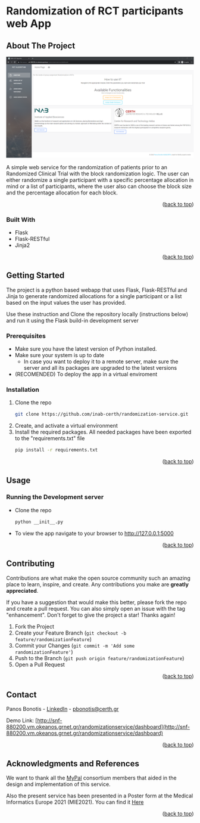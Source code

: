 <a name="readme-top"></a>

<!-- ABOUT THE PROJECT -->
# Randomization of RCT participants web App
## About The Project

[![Product Name Screen Shot][product-screenshot]](http://snf-880200.vm.okeanos.grnet.gr/randomizationservice/dashboard)

A simple web service for the randomization of patients prior to an Randomized Clinical Trial with the block randomization logic. The user can either randomize a single participant with a specific percentage allocation in mind or a list of participants, where the user also can choose the block size and the percentage allocation for each block.


<p align="right">(<a href="#readme-top">back to top</a>)</p>

### Built With

* Flask
* Flask-RESTful
* Jinja2

<p align="right">(<a href="#readme-top">back to top</a>)</p>


<!-- GETTING STARTED -->
## Getting Started

The project is a python based webapp that uses Flask, Flask-RESTful and Jinja to generate randomized allocations for a single participant or a list based on the input values the user has provided. 

Use these instruction and Clone the repository locally (instructions below) and run it using the Flask build-in development server

### Prerequisites

* Make sure you have the latest version of Python installed.
* Make sure your system is up to date
  * In case you want to deploy it to a remote server, make sure the server and all its packages are upgraded to the latest versions
* (RECOMENDED) To deploy the app in a virtual enviroment 

### Installation

1. Clone the repo
   ```sh
   git clone https://github.com/inab-certh/randomization-service.git
   ```
2. Create, and activate a virtual environment
3. Install the required packages. All needed packages have been exported to the "requirements.txt" file
   ```sh
   pip install -r requirements.txt
   ```


<p align="right">(<a href="#readme-top">back to top</a>)</p>

<!-- USAGE EXAMPLES -->
## Usage

### Running the Development server

* Clone the repo
   ```sh
   python __init__.py
   ```
* To view the app navigate to your browser to http://127.0.0.1:5000

<p align="right">(<a href="#readme-top">back to top</a>)</p>

<!-- CONTRIBUTING -->
## Contributing

Contributions are what make the open source community such an amazing place to learn, inspire, and create. Any contributions you make are **greatly appreciated**.

If you have a suggestion that would make this better, please fork the repo and create a pull request. You can also simply open an issue with the tag "enhancement".
Don't forget to give the project a star! Thanks again!

1. Fork the Project
2. Create your Feature Branch (`git checkout -b feature/randomizationFeature`)
3. Commit your Changes (`git commit -m 'Add some randomizationFeature'`)
4. Push to the Branch (`git push origin feature/randomizationFeature`)
5. Open a Pull Request

<p align="right">(<a href="#readme-top">back to top</a>)</p>

<!-- CONTACT -->
## Contact

Panos Bonotis - [LinkedIn](https://www.linkedin.com/in/panos-bonotis-351a7996/) - pbonotis@certh.gr

Demo Link: [http://snf-880200.vm.okeanos.grnet.gr/randomizationservice/dashboard](http://snf-880200.vm.okeanos.grnet.gr/randomizationservice/dashboard)

<p align="right">(<a href="#readme-top">back to top</a>)</p>

<!-- ACKNOWLEDGMENTS -->
## Acknowledgments and References

We want to thank all the [MyPal](https://mypal-project.eu) consortium members that aided in the design and implementation of this service.

Also the present service has been presented in a Poster form at the Medical Informatics Europe 2021 (MIE2021). You can find it [Here](https://ebooks.iospress.nl/doi/10.3233/SHTI210375)

<p align="right">(<a href="#readme-top">back to top</a>)</p>

<!-- MARKDOWN LINKS & IMAGES -->
<!-- https://www.markdownguide.org/basic-syntax/#reference-style-links -->
[product-screenshot]: images/template.png